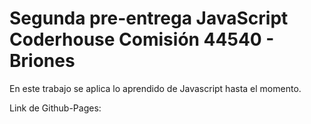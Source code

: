 # Segunda pre-entrega JavaScript Coderhouse Comisión 44540 - Briones

En este trabajo se aplica lo aprendido de Javascript hasta el momento.

Link de Github-Pages: 
